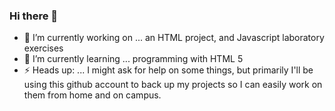 ### Hi there 👋

- 💛 I’m currently working on ... an HTML project, and Javascript laboratory exercises
- 🌱 I’m currently learning ... programming with HTML 5
- ⚡ Heads up: ... I might ask for help on some things, but primarily I'll be using this github account to back up my projects so I can easily work on them from home and on campus.

